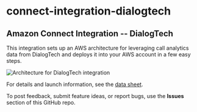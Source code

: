 # connect-integration-dialogtech
## Amazon Connect Integration -- DialogTech

This integration sets up an AWS architecture for leveraging call analytics data from DialogTech and deploys it into your AWS account in a few easy steps.

![Architecture for DialogTech integration](https://d0.awsstatic.com/partner-network/QuickStart/connect/connect-integration-dialogtech-architecture.png)

For details and launch information, see the [data sheet](https://aws-preview.aka.amazon.com/quickstart/connect/dialogtech/).

To post feedback, submit feature ideas, or report bugs, use the **Issues** section of this GitHub repo.
